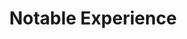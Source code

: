 ---
title: Notable Experience
description: Description of my Professional Background and Expertise.
image: "/img/Briefcase-Logo.png"
weight: 20
sitemap:
  priority: 0.5
  weight: 0.5
---
